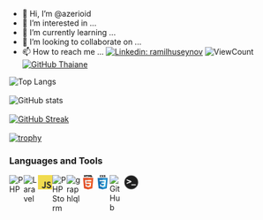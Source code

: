 - 👋 Hi, I’m @azerioid
- 👀 I’m interested in ...
- 🌱 I’m currently learning ...
- 💞️ I’m looking to collaborate on ...
- 📫 How to reach me ...
[![Linkedin: ramilhuseynov](https://img.shields.io/badge/-ramilhuseynov-blue?style=flat-square&logo=Linkedin&logoColor=white&link=https://https://www.linkedin.com/in/ramilhuseynov/)](https://www.linkedin.com/in/ramilhuseynov/)    ![ViewCount](https://komarev.com/ghpvc/?username=azerioid&color=1A5625)
[![GitHub Thaiane](https://img.shields.io/github/followers/azerioid?label=follow&style=social)](https://github.com/azerioid)

![Top Langs](https://github-readme-stats.vercel.app/api/top-langs/?username=azerioid&layout=compact&theme=gotham&custom_title=Statistics)<br><br>
![GitHub stats](https://github-readme-stats.vercel.app/api?username=azerioid&show_icons=true&hide_title=true&count_private=true&include_all_commits=true&count_private=true&theme=gotham)<br><br>
[![GitHub Streak](https://github-readme-streak-stats.herokuapp.com/?user=azerioid&theme=dark)](https://git.io/streak-stats)<br><br>
[![trophy](https://github-profile-trophy.vercel.app/?username=azerioid&theme=onedark&margin-w=5&rank=C,B,A,AA,AAA,S,SS,SSS&)](https://github.com/ryo-ma/github-profile-trophy)<br>

### Languages and Tools

<img align="left" alt="PHP" width="26px" src="https://www.pngfind.com/pngs/m/146-1466902_php-logo-png-transparent-php-logo-png-png.png" />
<img align="left" alt="Laravel" width="26px" src="https://laravel.com/img/logomark.min.svg" />
<img align="left" alt="JavaScript" width="26px" src="https://raw.githubusercontent.com/github/explore/80688e429a7d4ef2fca1e82350fe8e3517d3494d/topics/javascript/javascript.png" />
<img align="left" alt="PHPStorm" width="26px" src="https://resources.jetbrains.com/storage/products/phpstorm/img/meta/phpstorm_logo_300x300.png" />
<img align="left" alt="graphlql" width="26px" src="https://upload.wikimedia.org/wikipedia/commons/thumb/1/17/GraphQL_Logo.svg/2048px-GraphQL_Logo.svg.png" />
<img align="left" alt="HTML5" width="26px" src="https://raw.githubusercontent.com/github/explore/80688e429a7d4ef2fca1e82350fe8e3517d3494d/topics/html/html.png" />
<img align="left" alt="CSS3" width="26px" src="https://raw.githubusercontent.com/github/explore/80688e429a7d4ef2fca1e82350fe8e3517d3494d/topics/css/css.png" />
<img align="left" alt="GitHub" width="26px" src="https://github.githubassets.com/images/modules/logos_page/GitHub-Mark.png" />
<img align="left" alt="Terminal" width="26px" src="https://raw.githubusercontent.com/github/explore/80688e429a7d4ef2fca1e82350fe8e3517d3494d/topics/terminal/terminal.png" />
